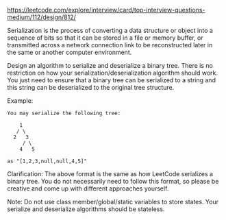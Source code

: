 https://leetcode.com/explore/interview/card/top-interview-questions-medium/112/design/812/

Serialization is the process of converting a data structure or object
into a sequence of bits so that it can be stored in a file or memory buffer,
or transmitted across a network connection link to be reconstructed later
in the same or another computer environment.

Design an algorithm to serialize and deserialize a binary tree.
There is no restriction on how your serialization/deserialization algorithm should work.
You just need to ensure that a binary tree can be serialized to a string and
this string can be deserialized to the original tree structure.

Example:

```
You may serialize the following tree:

    1
   / \
  2   3
     / \
    4   5

as "[1,2,3,null,null,4,5]"
```

Clarification: The above format is the same as how LeetCode serializes a binary tree.
You do not necessarily need to follow this format,
so please be creative and come up with different approaches yourself.

Note: Do not use class member/global/static variables to store states.
Your serialize and deserialize algorithms should be stateless.
